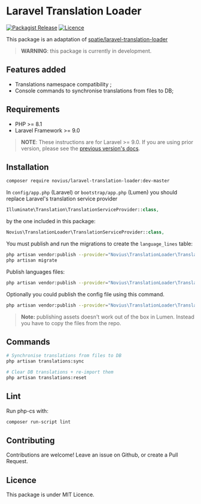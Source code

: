 # Laravel Translation Loader

[![Packagist Release](https://img.shields.io/packagist/v/novius/laravel-translation-loader.svg?maxAge=1800&style=flat-square)](https://packagist.org/packages/novius/laravel-translation-loader)
[![Licence](https://img.shields.io/packagist/l/novius/laravel-translation-loader.svg?maxAge=1800&style=flat-square)](https://github.com/novius/laravel-translation-loader#licence)

This package is an adaptation of [spatie/laravel-translation-loader](https://github.com/spatie/laravel-translation-loader)

> **WARNING**: this package is currently in development.

## Features added

* Translations namespace compatibility ;
* Console commands to synchronise translations from files to DB;

## Requirements

* PHP >= 8.1
* Laravel Framework >= 9.0

> **NOTE**: These instructions are for Laravel >= 9.0. If you are using prior version, please
> see the [previous version's docs](https://github.com/novius/laravel-translation-loader/tree/2.x).


## Installation

```sh
composer require novius/laravel-translation-loader:dev-master
```

In `config/app.php` (Laravel) or `bootstrap/app.php` (Lumen) you should replace Laravel's translation service provider

```php
Illuminate\Translation\TranslationServiceProvider::class,
```

by the one included in this package:

```php
Novius\TranslationLoader\TranslationServiceProvider::class,
```

You must publish and run the migrations to create the `language_lines` table:

```bash
php artisan vendor:publish --provider="Novius\TranslationLoader\TranslationServiceProvider" --tag="migrations"
php artisan migrate
```

Publish languages files:

```bash
php artisan vendor:publish --provider="Novius\TranslationLoader\TranslationServiceProvider" --tag="lang"
```

Optionally you could publish the config file using this command.

```bash
php artisan vendor:publish --provider="Novius\TranslationLoader\TranslationServiceProvider" --tag="config"
```


> **Note:** publishing assets doesn't work out of the box in Lumen. Instead you have to copy the files from the repo.

## Commands

```bash
# Synchronise translations from files to DB
php artisan translations:sync

# Clear DB translations + re-import them
php artisan translations:reset
```

## Lint

Run php-cs with:

```sh
composer run-script lint
```

## Contributing

Contributions are welcome!
Leave an issue on Github, or create a Pull Request.


## Licence

This package is under MIT Licence.
